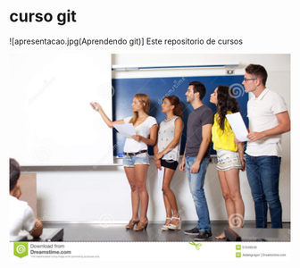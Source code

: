 # curso git 
![apresentacao.jpg(Aprendendo git)]
Este repositorio de cursos 


![Apresentacao](/apresentacao.jpg "Curso git, 2019")


